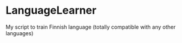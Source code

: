 # LanguageLearner
My script to train Finnish language (totally compatible with any other languages)
